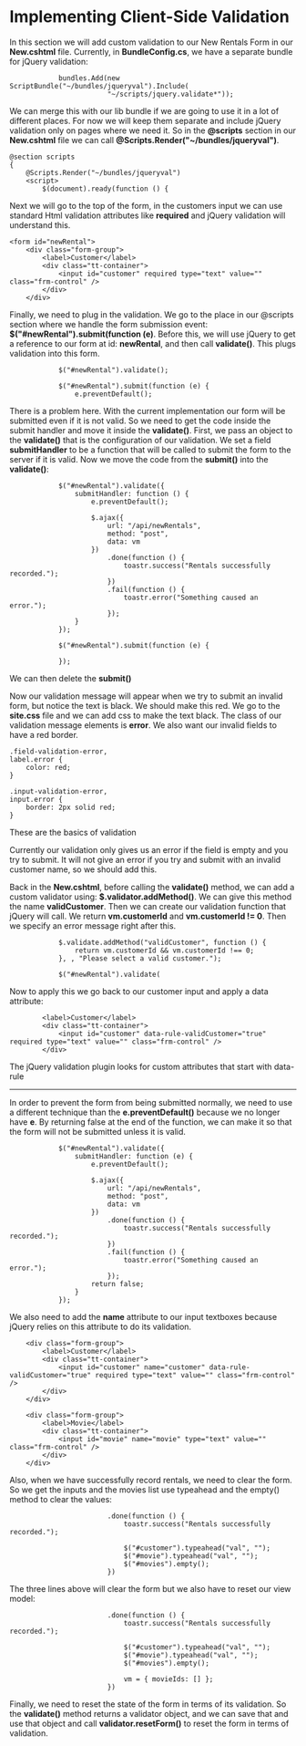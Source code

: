 # Implementing Client-Side Validation

In this section we will add custom validation to our New Rentals Form in our **New.cshtml** file. Currently, in **BundleConfig.cs**, we have a separate bundle for jQuery validation:

```
            bundles.Add(new ScriptBundle("~/bundles/jqueryval").Include(
                        "~/scripts/jquery.validate*"));
```

We can merge this with our lib bundle if we are going to use it in a lot of different places. For now we will keep them separate and include jQuery validation only on pages where we need it. So in the **@scripts** section in our **New.cshtml** file we can call **@Scripts.Render("~/bundles/jqueryval")**.

```
@section scripts
{
    @Scripts.Render("~/bundles/jqueryval")
    <script>
        $(document).ready(function () {
```

Next we will go to the top of the form, in the customers input we can use standard Html validation attributes like **required** and jQuery validation will understand this.

```
<form id="newRental">
    <div class="form-group">
        <label>Customer</label>
        <div class="tt-container">
            <input id="customer" required type="text" value="" class="frm-control" />
        </div>
    </div>
```

Finally, we need to plug in the validation. We go to the place in our @scripts section where we handle the form submission event: **$("#newRental").submit(function (e)**. Before this, we will use jQuery to get a reference to our form at id: **newRental**, and then call **validate()**. This plugs validation into this form.

```
            $("#newRental").validate();

            $("#newRental").submit(function (e) {
                e.preventDefault();
```

There is a problem here. With the current implementation our form will be submitted even if it is not valid. So we need to get the code inside the submit handler and move it inside the **validate()**. First, we pass an object to the **validate()** that is the configuration of our validation. We set a field **submitHandler** to be a function that will be called to submit the form to the server if it is valid. Now we move the code from the **submit()** into the **validate()**:

```
            $("#newRental").validate({
                submitHandler: function () {
                    e.preventDefault();

                    $.ajax({
                        url: "/api/newRentals",
                        method: "post",
                        data: vm
                    })
                        .done(function () {
                            toastr.success("Rentals successfully recorded.");
                        })
                        .fail(function () {
                            toastr.error("Something caused an error.");
                        });
                }
            });

            $("#newRental").submit(function (e) {

            });
```

We can then delete the **submit()**

Now our validation message will appear when we try to submit an invalid form, but notice the text is black. We should make this red. We go to the **site.css** file and we can add css to make the text black. The class of our validation message elements is **error**. We also want our invalid fields to have a red border.

```
.field-validation-error,
label.error {
    color: red;
}

.input-validation-error,
input.error {
    border: 2px solid red;
}
```

These are the basics of validation

Currently our validation only gives us an error if the field is empty and you try to submit. It will not give an error if you try and submit with an invalid customer name, so we should add this.

Back in the **New.cshtml**, before calling the **validate()** method, we can add a custom validator using: **$.validator.addMethod()**. We can give this method the name **validCustomer**. Then we can create our validation function that jQuery will call. We return **vm.customerId** and **vm.customerId != 0**. Then we specify an error message right after this. 

```
            $.validate.addMethod("validCustomer", function () {
                return vm.customerId && vm.customerId !== 0;
            }, , "Please select a valid customer.");

            $("#newRental").validate(
```

Now to apply this we go back to our customer input and apply a data attribute:

```
        <label>Customer</label>
        <div class="tt-container">
            <input id="customer" data-rule-validCustomer="true" required type="text" value="" class="frm-control" />
        </div>
```

The jQuery validation plugin looks for custom attributes that start with data-rule

***

In order to prevent the form from being submitted normally, we need to use a different technique than the **e.preventDefault()** because we no longer have **e**. By returning false at the end of the function, we can make it so that the form will not be submitted unless it is valid.

```
            $("#newRental").validate({
                submitHandler: function (e) {
                    e.preventDefault();

                    $.ajax({
                        url: "/api/newRentals",
                        method: "post",
                        data: vm
                    })
                        .done(function () {
                            toastr.success("Rentals successfully recorded.");
                        })
                        .fail(function () {
                            toastr.error("Something caused an error.");
                        });
                    return false;
                }
            });
```

We also need to add the **name** attribute to our input textboxes because jQuery relies on this attribute to do its validation.

```
    <div class="form-group">
        <label>Customer</label>
        <div class="tt-container">
            <input id="customer" name="customer" data-rule-validCustomer="true" required type="text" value="" class="frm-control" />
        </div>
    </div>

    <div class="form-group">
        <label>Movie</label>
        <div class="tt-container">
            <input id="movie" name="movie" type="text" value="" class="frm-control" />
        </div>
    </div>
```

Also, when we have successfully record rentals, we need to clear the form. So we get the inputs and the movies list use typeahead and the empty() method to clear the values:

```
                        .done(function () {
                            toastr.success("Rentals successfully recorded.");

                            $("#customer").typeahead("val", "");
                            $("#movie").typeahead("val", "");
                            $("#movies").empty();
                        })
```

The three lines above will clear the form but we also have to reset our view model:

```
                        .done(function () {
                            toastr.success("Rentals successfully recorded.");

                            $("#customer").typeahead("val", "");
                            $("#movie").typeahead("val", "");
                            $("#movies").empty();

                            vm = { movieIds: [] };
                        })
```

Finally, we need to reset the state of the form in terms of its validation. So the **validate()** method returns a validator object, and we can save that and use that object and call **validator.resetForm()** to reset the form in terms of validation.
